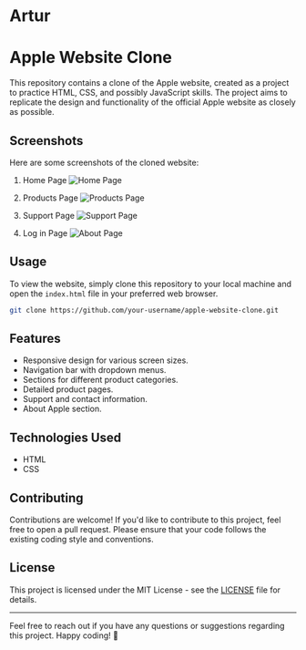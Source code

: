 # Artur
# Apple Website Clone

This repository contains a clone of the Apple website, created as a project to practice HTML, CSS, and possibly JavaScript skills. The project aims to replicate the design and functionality of the official Apple website as closely as possible.

## Screenshots

Here are some screenshots of the cloned website:

1. Home Page
   ![Home Page](screenshots/home_page.png)

2. Products Page
   ![Products Page](screenshots/products_page.png)

3. Support Page
   ![Support Page](screenshots/support_page.png)

4. Log in Page
   ![About Page](screenshots/about_page.png)

## Usage

To view the website, simply clone this repository to your local machine and open the `index.html` file in your preferred web browser.

```bash
git clone https://github.com/your-username/apple-website-clone.git
```

## Features

- Responsive design for various screen sizes.
- Navigation bar with dropdown menus.
- Sections for different product categories.
- Detailed product pages.
- Support and contact information.
- About Apple section.

## Technologies Used

- HTML
- CSS

## Contributing

Contributions are welcome! If you'd like to contribute to this project, feel free to open a pull request. Please ensure that your code follows the existing coding style and conventions.

## License

This project is licensed under the MIT License - see the [LICENSE](LICENSE) file for details.

---

Feel free to reach out if you have any questions or suggestions regarding this project. Happy coding! 🍏
